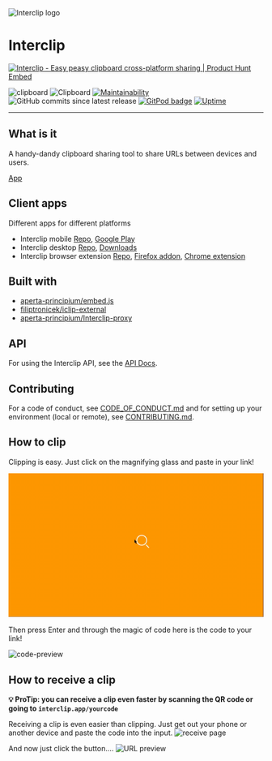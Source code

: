 <img src="https://github.com/filiptronicek/Interclip/raw/master/img/interclip_logo.png" alt="Interclip logo" width="150">

# Interclip
<a href="https://www.producthunt.com/posts/interclip?utm_source=badge-featured&utm_medium=badge&utm_souce=badge-interclip" target="_blank"><img src="https://api.producthunt.com/widgets/embed-image/v1/featured.svg?post_id=174002&theme=light" alt="Interclip - Easy peasy clipboard cross-platform sharing | Product Hunt Embed" style="width: 250px; height: 54px;" width="250px" height="54px" /></a>

![clipboard](https://img.shields.io/badge/clipboard-copied-orange) ![Clipboard](https://img.shields.io/github/repo-size/aperta-principium/Interclip) [![Maintainability](https://api.codeclimate.com/v1/badges/0a72c92a0a2da0c79ba5/maintainability)](https://codeclimate.com/github/aperta-principium/Interclip/maintainability)
![GitHub commits since latest release](https://img.shields.io/github/commits-since/aperta-principium/interclip/latest)
[![GitPod badge](https://img.shields.io/badge/setup-automated-blue?logo=gitpod)](https://gitpod.io/#https://github.com/aperta-principium/Interclip)
[![Uptime](https://img.shields.io/endpoint?url=https%3A%2F%2Fraw.githubusercontent.com%2Faperta-principium%2Fstatus%2FHEAD%2Fapi%2Fhomepage%2Fuptime.json)](https://status.interclip.app)
***


<a name="intro"> </a>

## What is it

A handy-dandy clipboard sharing tool to share URLs between devices and users.

[App](https://interclip.app)

<a name="clients"> </a>

## Client apps

Different apps for different platforms

- Interclip mobile [Repo](https://github.com/filiptronicek/iclip-mobile), [Google Play](https://play.google.com/store/apps/details?id=com.filiptronicek.iclip)
- Interclip desktop [Repo](https://github.com/aperta-principium/Interclip-desktop), [Downloads](https://github.com/aperta-principium/Interclip-desktop/releases)
- Interclip browser extension [Repo](https://github.com/aperta-principium/iclip-ext), [Firefox addon](https://addons.mozilla.org/en-US/firefox/addon/interclip/), [Chrome extension](https://chrome.google.com/webstore/detail/interclip-extension/mpgjjbeepoonaaeaodiadghpnaadnngg)

<a name="dependencies"> </a>

## Built with

- [aperta-principium/embed.js](https://github.com/aperta-principium/embed.js)
- [filiptronicek/iclip-external](https://github.com/filiptronicek/iclip-external)
- [aperta-principium/Interclip-proxy](https://github.com/aperta-principium/Interclip-proxy)

<a name="api"> </a>

## API

For using the Interclip API, see the [API Docs](API.md).
<a name="contribute"> </a>

## Contributing

For a code of conduct, see [CODE_OF_CONDUCT.md](CODE_OF_CONDUCT.md) and for setting up your environment (local or remote), see [CONTRIBUTING.md](CONTRIBUTING.md).

<a name="howto"> </a>

## How to clip

Clipping is easy. Just click on the magnifying glass and paste in your link!

![how-to](https://github.com/aperta-principium/Interclip/raw/master/img/interclip-home.gif)

Then press Enter and through the magic of code here is the code to your link!

![code-preview](https://s.put.re/Jwmoc8BV.png)

## How to receive a clip
**💡 ProTip: you can receive a clip even faster by scanning the QR code or going to `interclip.app/yourcode`**

Receiving a clip is even easier than clipping. Just get out your phone or another device and paste the code into the input.
![receive page](https://user-images.githubusercontent.com/29888641/111874110-f34c6500-8993-11eb-989e-928018279580.png)

And now just click the button....
![URL preview](https://user-images.githubusercontent.com/29888641/111874125-fe9f9080-8993-11eb-82b1-27642de9468a.png)
